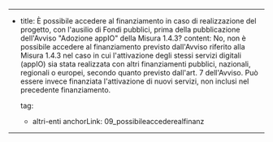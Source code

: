 ---
  - title: È possibile accedere al finanziamento in caso di realizzazione del progetto, con l'ausilio di Fondi pubblici, prima della pubblicazione dell'Avviso "Adozione appIO" della Misura 1.4.3?
    content: No, non è possibile accedere al finanziamento previsto dall'Avviso riferito alla Misura 1.4.3 nel caso in cui l'attivazione degli stessi servizi digitali (appIO) sia stata realizzata con altri finanziamenti pubblici, nazionali, regionali o europei, secondo quanto previsto dall'art. 7 dell'Avviso. Può essere invece finanziata l'attivazione di nuovi servizi, non inclusi nel precedente finanziamento.

    tag:
      - altri-enti
    anchorLink: 09_possibileaccederealfinanz
---